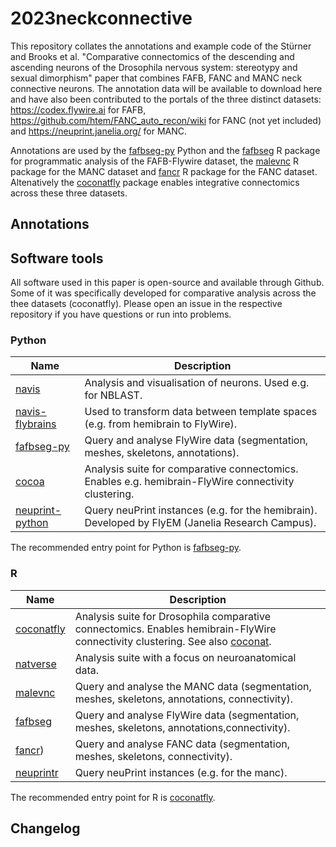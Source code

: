 # 2023neckconnective
This repository collates the annotations and example code of the Stürner and Brooks et al. "Comparative connectomics of the descending and ascending neurons of the Drosophila nervous system: stereotypy and sexual dimorphism" paper that combines FAFB, FANC and MANC neck connective neurons. The annotation data will be available to download here and have also been contributed to the portals of the three distinct datasets: https://codex.flywire.ai for FAFB, https://github.com/htem/FANC_auto_recon/wiki for FANC (not yet included) and https://neuprint.janelia.org/ for MANC. 

Annotations are used by the [fafbseg-py](https://fafbseg-py.readthedocs.io/) Python and the [fafbseg](https://natverse.org/fafbseg/) R package for programmatic analysis of the FAFB-Flywire dataset, the [malevnc](https://natverse.org/malevnc/) R package for the MANC dataset and [fancr](https://flyconnectome.github.io/fancr/) R package for the FANC dataset. Altenatively the [coconatfly](https://natverse.org/coconatfly/) package enables integrative connectomics across these three datasets.

## Annotations

## Software tools
All software used in this paper is open-source and available through Github. Some of it was specifically developed for comparative analysis across the thee datasets (coconatfly). Please open an issue in the respective repository if you have questions or run into problems.

### Python

| Name             | Description |
| ---------------- | ----------- |
| [navis](https://github.com/navis-org/navis)            		   | Analysis and visualisation of neurons. Used e.g. for NBLAST.  |
| [navis-flybrains](https://github.com/navis-org/navis-flybrains)  | Used to transform data between template spaces (e.g. from hemibrain to FlyWire). |
| [fafbseg-py](https://github.com/flyconnectome/fafbseg-py)           | Query and analyse FlyWire data (segmentation, meshes, skeletons, annotations). |
| [cocoa](https://github.com/flyconnectome/cocoa) | Analysis suite for comparative connectomics. Enables e.g. hemibrain-FlyWire connectivity clustering. |
| [neuprint-python](https://github.com/connectome-neuprint/neuprint-python)  | Query neuPrint instances (e.g. for the hemibrain). Developed by FlyEM (Janelia Research Campus). |

The recommended entry point for Python is [fafbseg-py](https://github.com/flyconnectome/fafbseg-py).

### R

| Name             | Description |
| ---------------- | ----------- |
| [coconatfly](https://natverse.org/coconatfly)    | Analysis suite for Drosophila comparative connectomics. Enables hemibrain-FlyWire connectivity clustering. See also [coconat](https://github.com/natverse/coconat). |
| [natverse](https://natverse.org)        		   | Analysis suite with a focus on neuroanatomical data.  |
| [malevnc](https://natverse.org/malevnc)      | Query and analyse the MANC data (segmentation, meshes, skeletons, annotations, connectivity). |
| [fafbseg](https://natverse.org/fafbseg)          | Query and analyse FlyWire data (segmentation, meshes, skeletons, annotations,connectivity). |
| [fancr](https://flyconnectome.github.io/fancr/))          | Query and analyse FANC data (segmentation, meshes, skeletons, connectivity). |
| [neuprintr](https://natverse.org/neuprintr)      | Query neuPrint instances (e.g. for the manc). |

The recommended entry point for R is [coconatfly](https://natverse.org/coconatfly).

## Changelog

